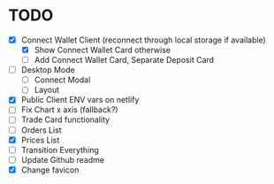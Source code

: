 # TODO

- [x] Connect Wallet Client (reconnect through local storage if available)
  - [x] Show Connect Wallet Card otherwise
  - [ ] Add Connect Wallet Card, Separate Deposit Card
- [ ] Desktop Mode
  - [ ] Connect Modal
  - [ ] Layout
- [x] Public Client ENV vars on netlify
- [ ] Fix Chart x axis (fallback?)
- [ ] Trade Card functionality
- [ ] Orders List
- [x] Prices List
- [ ] Transition Everything
- [ ] Update Github readme
- [x] Change favicon

